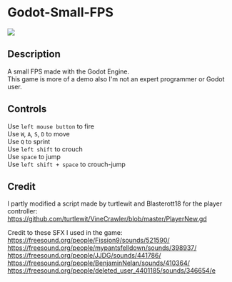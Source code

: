 # Godot-Small-FPS

![](https://i.imgur.com/2jqKUjU.png)

## Description
A small FPS made with the Godot Engine.<br />
This game is more of a demo also I'm not an expert programmer or Godot user.

## Controls
Use `left mouse button` to fire<br />
Use `W`, `A`, `S`, `D` to move<br />
Use `Q` to sprint<br />
Use `left shift` to crouch<br />
Use `space` to jump<br />
Use `left shift + space` to crouch-jump

## Credit
I partly modified a script made by turtlewit and Blasterott18 for the player controller:<br />
https://github.com/turtlewit/VineCrawler/blob/master/PlayerNew.gd

Credit to these SFX I used in the game:<br />
https://freesound.org/people/Fission9/sounds/521590/<br />
https://freesound.org/people/mypantsfelldown/sounds/398937/<br />
https://freesound.org/people/JJDG/sounds/441786/<br />
https://freesound.org/people/BenjaminNelan/sounds/410364/<br />
https://freesound.org/people/deleted_user_4401185/sounds/346654/e
